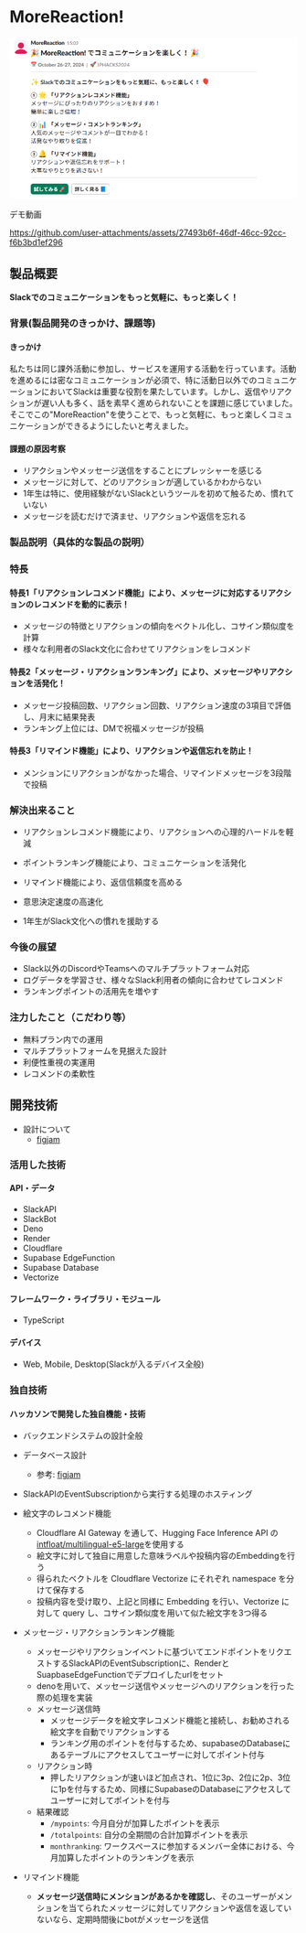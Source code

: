 # MoreReaction!

![](MoreReaction.png)

デモ動画

https://github.com/user-attachments/assets/27493b6f-46df-46cc-92cc-f6b3bd1ef296


## 製品概要

**Slackでのコミュニケーションをもっと気軽に、もっと楽しく！**

### 背景(製品開発のきっかけ、課題等)

#### きっかけ

私たちは同じ課外活動に参加し、サービスを運用する活動を行っています。活動を進めるには密なコミュニケーションが必須で、特に活動日以外でのコミュニケーションにおいてSlackは重要な役割を果たしています。しかし、返信やリアクションが遅い人も多く、話を素早く進められないことを課題に感じていました。そこでこの"MoreReaction"を使うことで、もっと気軽に、もっと楽しくコミュニケーションができるようにしたいと考えました。

#### 課題の原因考察

* リアクションやメッセージ送信をすることにプレッシャーを感じる
* メッセージに対して、どのリアクションが適しているかわからない
* 1年生は特に、使用経験がないSlackというツールを初めて触るため、慣れていない
* メッセージを読むだけで済ませ、リアクションや返信を忘れる

<!-- #### 現在のチャットツールの課題

* コメント・リアクションに対する心理的ハードルが高い
* (メンションを宛てていて)連絡・リアクションが欲しいメッセージに対して何も反応がない
* 活気が無く、必要な情報交換などが行われない -->

### 製品説明（具体的な製品の説明）

<!-- 意思決定の高速化とSlack文化への慣れの援助を期待し、次の機能を実装しました。 -->

### 特長

#### 特長1「リアクションレコメンド機能」により、メッセージに対応するリアクションのレコメンドを動的に表示！

* メッセージの特徴とリアクションの傾向をベクトル化し、コサイン類似度を計算
* 様々な利用者のSlack文化に合わせてリアクションをレコメンド

#### 特長2「メッセージ・リアクションランキング」により、メッセージやリアクションを活発化！

* メッセージ投稿回数、リアクション回数、リアクション速度の3項目で評価し、月末に結果発表
* ランキング上位には、DMで祝福メッセージが投稿

#### 特長3「リマインド機能」により、リアクションや返信忘れを防止！

* メンションにリアクションがなかった場合、リマインドメッセージを3段階で投稿

### 解決出来ること


* リアクションレコメンド機能により、リアクションへの心理的ハードルを軽減
* ポイントランキング機能により、コミュニケーションを活発化
* リマインド機能により、返信信頼度を高める

* 意思決定速度の高速化
* 1年生がSlack文化への慣れを援助する

### 今後の展望

* Slack以外のDiscordやTeamsへのマルチプラットフォーム対応
* ログデータを学習させ、様々なSlack利用者の傾向に合わせてレコメンド
* ランキングポイントの活用先を増やす

### 注力したこと（こだわり等）

* 無料プラン内での運用
* マルチプラットフォームを見据えた設計
* 利便性重視の実運用
* レコメンドの柔軟性

## 開発技術

* 設計について
  * [figjam](https://www.figma.com/board/uGAQhNI7xu9e9lT2fUmi2d/%E3%83%AA%E3%82%A2%E3%82%AF%E3%82%B7%E3%83%A7%E3%83%B3%E3%83%BB%E3%82%B3%E3%83%A1%E3%83%B3%E3%83%88%E3%83%A9%E3%83%B3%E3%82%AD%E3%83%B3%E3%82%B0%E6%A9%9F%E8%83%BD?node-id=36-1047&node-type=table&t=27j6yjInJIur9F7o-0)

### 活用した技術

#### API・データ

* SlackAPI
* SlackBot
* Deno
* Render
* Cloudflare
* Supabase EdgeFunction
* Supabase Database
* Vectorize

#### フレームワーク・ライブラリ・モジュール

* TypeScript

#### デバイス

* Web, Mobile, Desktop(Slackが入るデバイス全般)

### 独自技術

#### ハッカソンで開発した独自機能・技術

* バックエンドシステムの設計全般
* データベース設計
  * 参考: [figjam](https://www.figma.com/board/uGAQhNI7xu9e9lT2fUmi2d/%E3%83%AA%E3%82%A2%E3%82%AF%E3%82%B7%E3%83%A7%E3%83%B3%E3%83%BB%E3%82%B3%E3%83%A1%E3%83%B3%E3%83%88%E3%83%A9%E3%83%B3%E3%82%AD%E3%83%B3%E3%82%B0%E6%A9%9F%E8%83%BD?node-id=36-1047&node-type=table&t=27j6yjInJIur9F7o-0)

* SlackAPIのEventSubscriptionから実行する処理のホスティング
* 絵文字のレコメンド機能
  * Cloudflare AI Gateway を通して、Hugging Face Inference API の[intfloat/multilingual-e5-large](https://huggingface.co/intfloat/multilingual-e5-large)を使用する
  * 絵文字に対して独自に用意した意味ラベルや投稿内容のEmbeddingを行う
  * 得られたベクトルを Cloudflare Vectorize にそれぞれ namespace を分けて保存する
  * 投稿内容を受け取り、上記と同様に Embedding を行い、Vectorize に対して query し、コサイン類似度を用いて似た絵文字を3つ得る
* メッセージ・リアクションランキング機能
  * メッセージやリアクションイベントに基づいてエンドポイントをリクエストするSlackAPIのEventSubscriptionに、RenderとSuapbaseEdgeFunctionでデプロイしたurlをセット
  * denoを用いて、メッセージ送信やメッセージへのリアクションを行った際の処理を実装
  * メッセージ送信時
    * メッセージデータを絵文字レコメンド機能と接続し、お勧めされる絵文字を自動でリアクションする
    * ランキング用のポイントを付与するため、supabaseのDatabaseにあるテーブルにアクセスしてユーザーに対してポイント付与
  * リアクション時
    * 押したリアクションが速いほど加点され、1位に3p、2位に2p、3位に1pを付与するため、同様にSupabaseのDatabaseにアクセスしてユーザーに対してポイントを付与
  * 結果確認
    * `/mypoints`: 今月自分が加算したポイントを表示
    * `/totalpoints`: 自分の全期間の合計加算ポイントを表示
    * `monthranking`: ワークスペースに参加するメンバー全体における、今月加算したポイントのランキングを表示
* リマインド機能
  * **メッセージ送信時にメンションがあるかを確認し**、そのユーザーがメンションを当てられたメッセージに対してリアクションや返信を返していないなら、定期時間後にbotがメッセージを送信
